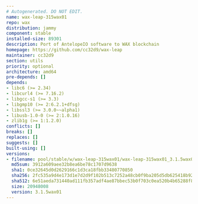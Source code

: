 ```yaml
---
# Autogenerated. DO NOT EDIT.
name: wax-leap-315wax01
repo: wax
distribution: jammy
component: stable
installed-size: 89301
description: Port of AntelopeIO software to WAX blockchain
homepage: https://github.com/cc32d9/wax-leap
maintainer: cc32d9
section: utils
priority: optional
architecture: amd64
pre-depends: []
depends:
- libc6 (>= 2.34)
- libcurl4 (>= 7.16.2)
- libgcc-s1 (>= 3.3)
- libgmp10 (>= 2:6.2.1+dfsg)
- libssl3 (>= 3.0.0~~alpha1)
- libusb-1.0-0 (>= 2:1.0.16)
- zlib1g (>= 1:1.2.0)
conflicts: []
breaks: []
replaces: []
suggests: []
built-using: []
versions:
- filename: pool/stable/w/wax-leap-315wax01/wax-leap-315wax01_3.1.5wax01-ubuntu-22.04_amd64.deb
  md5sum: 3912a609aee32b8ea6be78c1707d9638
  sha1: 0ce32645d0d2629166c1d3ca18fbb33480770850
  sha256: 2fc535a9d4e173d1e7d2d9f102b513c7252a48cb0f9ba205d5db625418b920d0
  sha512: 6e51aeda731440ad111fb357adf4ae87bbec53b0f703c0ea520b4b65288f8a1b7fc87a6d3e8452e7285771435ea15af983923cbf134139a87e77aaf4051cd04b
  size: 20948008
  version: 3.1.5wax01
---
```

